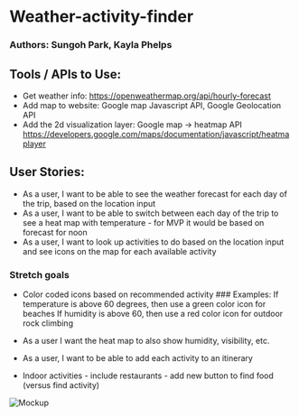 # Weather-activity-finder #
### Authors: Sungoh Park, Kayla Phelps ###

## Tools / APIs to Use: ##
- Get weather info: https://openweathermap.org/api/hourly-forecast
- Add map to website: Google map Javascript API, Google Geolocation API
- Add the 2d visualization layer: Google map → heatmap API https://developers.google.com/maps/documentation/javascript/heatmaplayer

## User Stories: ##
- As a user, I want to be able to see the weather forecast for each day of the trip, based on the location input
- As a user, I want to be able to switch between each day of the trip to see a heat map with temperature - for MVP it would be based on forecast for noon
- As a user, I want to look up activities to do based on the location input and see icons on the map for each available activity

### Stretch goals

- Color coded icons based on recommended activity ###
Examples:
If temperature is above 60 degrees, then use a green color icon for beaches
If humidity is above 60, then use a red color icon for outdoor rock climbing

- As a user I want the heat map to also show humidity, visibility, etc.
- As a user, I want to be able to add each activity to an itinerary
- Indoor activities - include restaurants - add new button to find food (versus find activity)

![Mockup](https://user-images.githubusercontent.com/81663925/130524666-2b5f4713-bc5a-4e45-bd02-b56cc5dd5b07.png)



